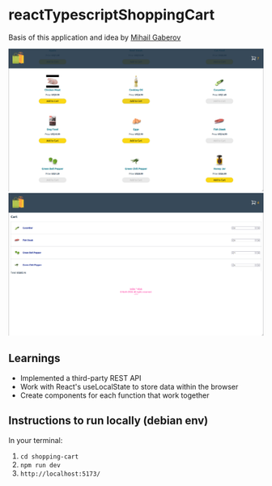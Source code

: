 # reactTypescriptShoppingCart

Basis of this application and idea by [Mihail Gaberov](https://github.com/mihailgaberov)

<!-- ![Homepage of the ecommerce site showing multiple items with multiple added to the cart](homepage.png) -->
<img src="homepage.png" alt="Homepage of the ecommerce site showing multiple items with multiple added to the cart" width="600" />

<img src="cart.png" alt="Cart contents include: Cucumber x2, Fish Steak x5, Green Bell Pepper x1 and Green Chili Pepper x6" width="600" />

## Learnings

- Implemented a third-party REST API
- Work with React's useLocalState to store data within the browser
- Create components for each function that work together


## Instructions to run locally (debian env)

In your terminal:
1. `cd shopping-cart`
2. `npm run dev`
3. `http://localhost:5173/`
